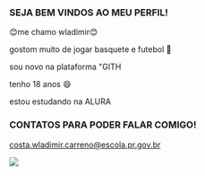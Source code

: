 ### SEJA BEM VINDOS AO MEU PERFIL!

😊me chamo wladimir😊

gostom muito de jogar basquete e futebol 🏀

sou novo na plataforma "GITH
  
  tenho 18 anos 😄
  
  estou estudando na ALURA
  ### CONTATOS PARA PODER FALAR COMIGO!
  costa.wladimir.carreno@escola.pr.gov.br

![](https://media.tenor.com/_PQaMrOZa9MAAAAS/kobe-bryant-nba-player.gif)

